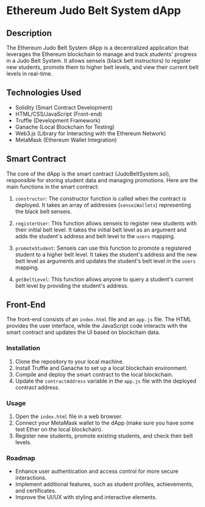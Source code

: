 # Ethereum Judo Belt System dApp

## Description

The Ethereum Judo Belt System dApp is a decentralized application that leverages the Ethereum blockchain to manage and track students' progress in a Judo Belt System. It allows senseis (black belt instructors) to register new students, promote them to higher belt levels, and view their current belt levels in real-time.

## Technologies Used

- Solidity (Smart Contract Development)
- HTML/CSS/JavaScript (Front-end)
- Truffle (Development Framework)
- Ganache (Local Blockchain for Testing)
- Web3.js (Library for Interacting with the Ethereum Network)
- MetaMask (Ethereum Wallet Integration)

## Smart Contract

The core of the dApp is the smart contract (JudoBeltSystem.sol), responsible for storing student data and managing promotions. Here are the main functions in the smart contract:

1. `constructor`: The constructor function is called when the contract is deployed. It takes an array of addresses (`senseiWallets`) representing the black belt senseis.

2. `registerUser`: This function allows senseis to register new students with their initial belt level. It takes the initial belt level as an argument and adds the student's address and belt level to the `users` mapping.

3. `promoteStudent`: Senseis can use this function to promote a registered student to a higher belt level. It takes the student's address and the new belt level as arguments and updates the student's belt level in the `users` mapping.

4. `getBeltLevel`: This function allows anyone to query a student's current belt level by providing the student's address.

## Front-End

The front-end consists of an `index.html` file and an `app.js` file. The HTML provides the user interface, while the JavaScript code interacts with the smart contract and updates the UI based on blockchain data.

### Installation

1. Clone the repository to your local machine.
2. Install Truffle and Ganache to set up a local blockchain environment.
3. Compile and deploy the smart contract to the local blockchain.
4. Update the `contractAddress` variable in the `app.js` file with the deployed contract address.

### Usage

1. Open the `index.html` file in a web browser.
2. Connect your MetaMask wallet to the dApp (make sure you have some test Ether on the local blockchain).
3. Register new students, promote existing students, and check their belt levels.

### Roadmap

- Enhance user authentication and access control for more secure interactions.
- Implement additional features, such as student profiles, achievements, and certificates.
- Improve the UI/UX with styling and interactive elements.
